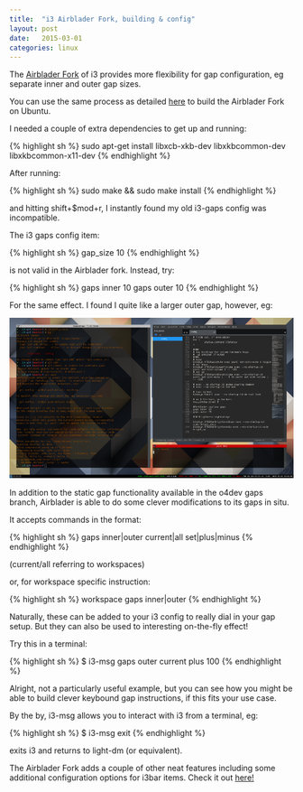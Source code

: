```yaml
---
title:  "i3 Airblader Fork, building & config"
layout: post
date:   2015-03-01
categories: linux
---
```



The [Airblader Fork](https://github.com/Airblader/i3) of i3 provides more flexibility for gap configuration, eg separate inner and outer gap sizes.

You can use the same process as detailed [here](http://ttrmw.co.uk/linux/i3_gaps_ubuntu.html) to build the Airblader Fork on Ubuntu.

I needed a couple of extra dependencies to get up and running:

{% highlight sh %}
sudo apt-get install libxcb-xkb-dev libxkbcommon-dev libxkbcommon-x11-dev
{% endhighlight %}

After running:

{% highlight sh %}
sudo make && sudo make install
{% endhighlight %}

and hitting shift+$mod+r, I instantly found my old i3-gaps config was incompatible.

The i3 gaps config item:

{% highlight sh %}
gap_size 10
{% endhighlight %}

is not valid in the Airblader fork. Instead, try:

{% highlight sh %}
gaps inner 10
gaps outer 10
{% endhighlight %}

For the same effect. I found I quite like a larger outer gap, however, eg:

![i3 - with moar gaps!](/img/airblader.png)

In addition to the static gap functionality available in the o4dev gaps branch, Airblader is able to do some clever modifications to its gaps in situ.


It accepts commands in the format:

{% highlight sh %}
gaps inner|outer current|all set|plus|minus <pixels>
{% endhighlight %}

(current/all referring to workspaces)

or, for workspace specific instruction:

{% highlight sh %}
workspace <identifier> gaps inner|outer <pixels>
{% endhighlight %}

Naturally, these can be added to your i3 config to really dial in your gap setup. But they can also be used to interesting on-the-fly effect!

Try this in a terminal:

{% highlight sh %}
$ i3-msg gaps outer current plus 100
{% endhighlight %}

Alright, not a particularly useful example, but you can see how you might be able to build clever keybound gap instructions, if this fits your use case.

By the by, i3-msg allows you to interact with i3 from a terminal, eg:

{% highlight sh %}
$ i3-msg exit
{% endhighlight %}

exits i3 and returns to light-dm (or equivalent).


The Airblader Fork adds a couple of other neat features including some additional configuration options for i3bar items. Check it out [here!](https://github.com/Airblader/i3)